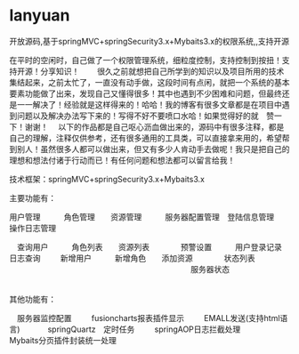 lanyuan
=======

开放源码,基于springMVC+springSecurity3.x+Mybaits3.x的权限系统,,支持开源


在平时的空闲时，自己做了一个权限管理系统，细粒度控制，支持控制到按扭！支持开源！分享知识！
　　很久之前就想把自己所学到的知识以及项目所用的技术集结起来，之前太忙了，一直没有动手做，这段时间有点闲，就把一个系统的基本要素功能做了出来，发现自己又懂得很多！其中也遇到不少困难和问题，但最终还是一一解决了！经验就是这样得来的！哈哈！我的博客有很多文章都是在项目中遇到问题以及解决办法写下来的！写得不好不要喷口水哈！如果觉得好的就　赞一下！谢谢！
　以下的作品都是自己呕心沥血做出来的，源码中有很多注释，都是自己的理解，注释仅供参考，还有很多通用的工具类，可以直接拿来用的，希望帮到别人！虽然很多人都可以做出来，但又有多少人肯动手去做呢！我只是把自己的理想和想法付诸于行动而已！有任何问题和想法都可以留言给我！

技术框架：springMVC+springSecurity3.x+Mybaits3.x

主要功能有：

用户管理　　　角色管理　　资源管理　　　服务器配置管理　登陆信息管理　　　操作日志管理

　查询用户　　　角色列表　　资源列表　　　　预警设置　　　用户登录记录　　　　日志查询
　
　新增用户　　　新增角色　　添加资源　　　　状态列表
　
　　　　　　　　　　　　　　　　　　　　　　服务器状态
　　　　　　　　　　　　　　　　　　　　　　

其他功能有：

　服务器监控配置
　
　fusioncharts报表插件显示
　
　EMALL发送(支持html语言)　
　
　springQuartz　定时任务
　
　springAOP日志拦截处理　
　
　Mybaits分页插件封装统一处理
　
